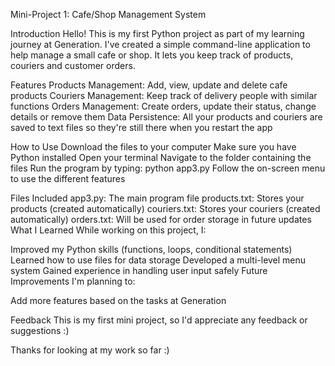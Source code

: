 Mini-Project 1: Cafe/Shop Management System

Introduction
Hello! This is my first Python project as part of my learning journey at Generation. I've created a simple command-line application to help manage a small cafe or shop. It lets you keep track of products, couriers and customer orders.

Features
Products Management: Add, view, update and delete cafe products
Couriers Management: Keep track of delivery people with similar functions
Orders Management: Create orders, update their status, change details or remove them
Data Persistence: All your products and couriers are saved to text files so they're still there when you restart the app

How to Use
Download the files to your computer
Make sure you have Python installed
Open your terminal
Navigate to the folder containing the files
Run the program by typing: python app3.py
Follow the on-screen menu to use the different features

Files Included
app3.py: The main program file
products.txt: Stores your products (created automatically)
couriers.txt: Stores your couriers (created automatically)
orders.txt: Will be used for order storage in future updates
What I Learned
While working on this project, I:

Improved my Python skills (functions, loops, conditional statements)
Learned how to use files for data storage
Developed a multi-level menu system
Gained experience in handling user input safely
Future Improvements
I'm planning to:

Add more features based on the tasks at Generation

Feedback
This is my first mini project, so I'd appreciate any feedback or suggestions :)

Thanks for looking at my work so far :)